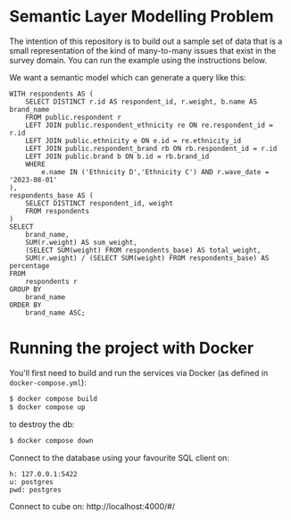 # Semantic Layer Modelling Problem

The intention of this repository is to build out a sample set of data that is a small representation of the kind of many-to-many issues that exist in the survey domain. You can run the example using the instructions below.

We want a semantic model which can generate a query like this:

```
WITH respondents AS (
    SELECT DISTINCT r.id AS respondent_id, r.weight, b.name AS brand_name
    FROM public.respondent r
    LEFT JOIN public.respondent_ethnicity re ON re.respondent_id = r.id
    LEFT JOIN public.ethnicity e ON e.id = re.ethnicity_id
    LEFT JOIN public.respondent_brand rb ON rb.respondent_id = r.id
    LEFT JOIN public.brand b ON b.id = rb.brand_id
    WHERE
        e.name IN ('Ethnicity D','Ethnicity C') AND r.wave_date = '2023-08-01'
),
respondents_base AS (
    SELECT DISTINCT respondent_id, weight
    FROM respondents
)
SELECT
    brand_name,
    SUM(r.weight) AS sum_weight,
    (SELECT SUM(weight) FROM respondents_base) AS total_weight,
    SUM(r.weight) / (SELECT SUM(weight) FROM respondents_base) AS percentage
FROM
    respondents r
GROUP BY
    brand_name
ORDER BY
    brand_name ASC;
```

# Running the project with Docker

You'll first need to build and run the services via Docker (as defined in `docker-compose.yml`):

```bash
$ docker compose build
$ docker compose up
```

to destroy the db:

```bash
$ docker compose down
```

Connect to the database using your favourite SQL client on:

```
h: 127.0.0.1:5422
u: postgres
pwd: postgres
```

Connect to cube on: http://localhost:4000/#/
